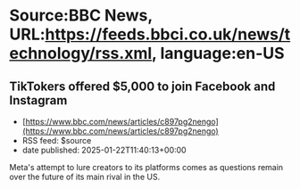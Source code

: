# Source:BBC News, URL:https://feeds.bbci.co.uk/news/technology/rss.xml, language:en-US

## TikTokers offered $5,000 to join Facebook and Instagram
 - [https://www.bbc.com/news/articles/c897pg2nengo](https://www.bbc.com/news/articles/c897pg2nengo)
 - RSS feed: $source
 - date published: 2025-01-22T11:40:13+00:00

Meta's attempt to lure creators to its platforms comes as questions remain over the future of its main rival in the US.

